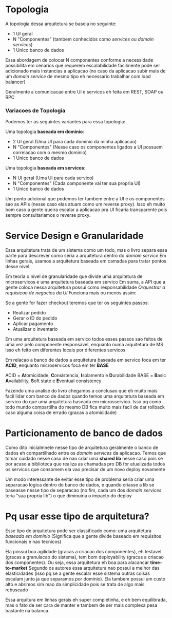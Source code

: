 # Topologia
A topologia dessa arquitetura se baseia no seguinte:

- 1 UI geral
- N "Componentes" (tambem conhecidos como _services_ ou _domain services_)
- 1 Unico banco de dados

Essa abordagem de colocar N componentes conforme a necessidade possibilita em cenarios que requerem escalabilidade facilmente pode ser adicionado mais instancias a aplicacao (no caso da aplicacao subir mais de um _domain service_ de mesmo tipo eh necessario trabalhar com load balancer)

Geralmente a comunicacao entre UI e servicos eh feita em REST, SOAP ou RPC

### Variacoes de Topologia
Podemos ter as seguintes variantes para essa topologia:

Uma topologia **baseada em dominio**:

- 2 UI geral (Uma UI para cada dominio da minha aplicacao)
- N "Componentes" (Nesse caso os componentes ligados a UI possuem correlacao com o mesmo dominio)
- 1 Unico banco de dados

Uma topologia **baseada em servicos**:
- N UI geral (Uma UI para cada servico)
- N "Componentes" (Cada componente vai ter sua propria UI)
- 1 Unico banco de dados

Um ponto adicional que podemos ter tambem entre a UI e os componentes sao as APIs (nesse caso elas atuam como um reverse proxy).
Isso eh muito bom caso a gente queira escalar a aplicacao pra UI ficaria transparente pois sempre consultariamos o reverse proxy.

# Service Design e Granularidade
Essa arquitetura trata de um sistema como um todo, mas o livro separa essa parte para descrever como seria a arquitetura dentro do _domain service_
Em linhas gerais, usamos a arquitetura baseada em camadas para tratar pontos desse nivel.

Em teoria o nivel de granularidade que divide uma arquitetura de microservicos e uma arquitetura baseada em servico
Em suma, a API que a gente coloca nessa arquitetura possui como responsabilidade _Orquestrar a requisicao de negocios da UI_
Funciona mais ou menos assim:

Se a gente for fazer checkout teremos que ter os seguintes passos:
- Realizar pedido
- Gerar o ID do pedido
- Aplicar pagamento
- Atualizar o inventario

Em uma arquitetura baseada em servico todos esses passos sao feitos de uma vez pelo componente responsavel, enquanto numa arquitetura de MS isso eh feito em diferentes locais por diferentes servicos

Em relacao a banco de dados a arquitetura baseada em servico foca em ter **ACID**, enquanto microservicos foca em ter **BASE**

ACID = **A**tomicidade, **C**onsistencia, **I**solamento e **D**urabilidade
BASE = **B**asic **A**vailability, **S**oft state e **E**ventual consistency

Fazendo uma analise do livro chegamos a conclusao que eh muito mais facil lidar com banco de dados quando temos uma arquitetura baseada em servico do que uma arquitetura baseada em microsservico. Isso pq como todo mundo compartilha do mesmo DB fica muito mais facil de dar rollback caso alguma coisa de errado (gracas a atomicidade)

# Particionamento de banco de dados
Como dito inicialmnete nesse tipo de arquitetura geralmente o banco de dados eh compartilhado entre os _domain services_ da aplicacao. Temos que tomar cuidado nesse caso de nao criar uma **shared lib** nesse caso pois se por acaso a biblioteca que realiza as chamadas pro DB for atualizada todos os servicos que consomem ela vao precisar de um novo deploy novamente

Um modo interessante de evitar esse tipo de problema seria criar uma separacao logica dentro do banco de dados, e quando criasse a lib se baseasse nesse tipo de separacao (no fim, cada um dos _domain services_ teria "sua propria lib") o que diminuiria o impacto do deploy

# Pq usar esse tipo de arquitetura?
Esse tipo de arquitetura pode ser classificado como: uma arquitetura _baseada em dominio_ (Significa que a gente divide baseado em requisitos funcionais e nao tecnicos)

Ela possui boa agilidade (gracas a criacao dos componentes), eh testavel (gracas a granulacao do sistema), tem bom deployability (gracas a criacao dos componentes). Ou seja, essa arquitetura eh boa para alacancar **time-to-market**
Segundo os autores essa arquitetura nao possui a melhor das elasticidades (isso pq se a gente escalar esse sistema outras coisas escalam junto ja que separamos por dominio). Ela tambem possui um custo alto e abrimos sim mao da simplicidade pois se trata de algo mais rebuscado

Essa arquitura em linhas gerais eh super completinha, e eh bem equilibrada, mas o fato de ser cara de manter e tambem de ser mais complexa pesa bastante na balanca.